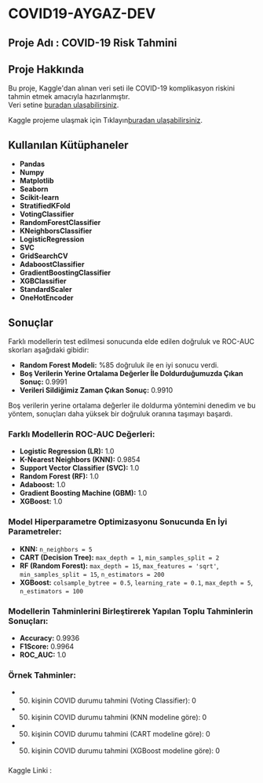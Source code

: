 # COVID19-AYGAZ-DEV

## Proje Adı :  COVID-19 Risk Tahmini



## Proje Hakkında
Bu proje, Kaggle'dan alınan veri seti ile COVID-19 komplikasyon riskini tahmin etmek amacıyla hazırlanmıştır.  
Veri setine [buradan ulaşabilirsiniz](https://www.kaggle.com/datasets/meirnizri/covid19-dataset).

Kaggle projeme ulaşmak için Tıklayın[buradan ulaşabilirsiniz]([https://www.kaggle.com/datasets/meirnizri/covid19-dataset](https://www.kaggle.com/code/gokay339/aygaz-dev)).

## Kullanılan Kütüphaneler
- **Pandas**
- **Numpy**
- **Matplotlib**
- **Seaborn**
- **Scikit-learn**
- **StratifiedKFold**
- **VotingClassifier**
- **RandomForestClassifier**
- **KNeighborsClassifier**
- **LogisticRegression**
- **SVC**
- **GridSearchCV**
- **AdaboostClassifier**
- **GradientBoostingClassifier**
- **XGBClassifier**
- **StandardScaler**
- **OneHotEncoder**

## Sonuçlar
Farklı modellerin test edilmesi sonucunda elde edilen doğruluk ve ROC-AUC skorları aşağıdaki gibidir:

- **Random Forest Modeli:** %85 doğruluk ile en iyi sonucu verdi.
- **Boş Verilerin Yerine Ortalama Değerler İle Doldurduğumuzda Çıkan Sonuç:** 0.9991
- **Verileri Sildiğimiz Zaman Çıkan Sonuç:** 0.9910

Boş verilerin yerine ortalama değerler ile doldurma yöntemini denedim ve bu yöntem, sonuçları daha yüksek bir doğruluk oranına taşımayı başardı.

### Farklı Modellerin ROC-AUC Değerleri:
- **Logistic Regression (LR):** 1.0
- **K-Nearest Neighbors (KNN):** 0.9854
- **Support Vector Classifier (SVC):** 1.0
- **Random Forest (RF):** 1.0
- **Adaboost:** 1.0
- **Gradient Boosting Machine (GBM):** 1.0
- **XGBoost:** 1.0

### Model Hiperparametre Optimizasyonu Sonucunda En İyi Parametreler:
- **KNN:** `n_neighbors = 5`
- **CART (Decision Tree):** `max_depth = 1`, `min_samples_split = 2`
- **RF (Random Forest):** `max_depth = 15`, `max_features = 'sqrt'`, `min_samples_split = 15`, `n_estimators = 200`
- **XGBoost:** `colsample_bytree = 0.5`, `learning_rate = 0.1`, `max_depth = 5`, `n_estimators = 100`

### Modellerin Tahminlerini Birleştirerek Yapılan Toplu Tahminlerin Sonuçları:
- **Accuracy:** 0.9936
- **F1Score:** 0.9964
- **ROC_AUC:** 1.0

### Örnek Tahminler:
- 50. kişinin COVID durumu tahmini (Voting Classifier): 0
- 50. kişinin COVID durumu tahmini (KNN modeline göre): 0
- 50. kişinin COVID durumu tahmini (CART modeline göre): 0
- 50. kişinin COVID durumu tahmini (XGBoost modeline göre): 0
 
###
Kaggle Linki : 
